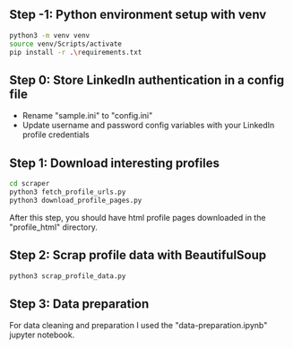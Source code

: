 
## Step -1: Python environment setup with venv
```bash
python3 -m venv venv
source venv/Scripts/activate
pip install -r .\requirements.txt
```

## Step 0: Store LinkedIn authentication in a config file
- Rename "sample.ini" to "config.ini"
- Update username and password config variables with your LinkedIn profile credentials

## Step 1: Download interesting profiles
```bash
cd scraper
python3 fetch_profile_urls.py
python3 download_profile_pages.py
```

After this step, you should have html profile pages downloaded in the "profile_html" directory.

## Step 2: Scrap profile data with BeautifulSoup
```bash
python3 scrap_profile_data.py
```

## Step 3: Data preparation
For data cleaning and preparation I used the "data-preparation.ipynb" jupyter notebook.
